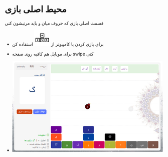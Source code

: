 # محیط اصلی بازی

قسمت اصلی بازی که حروف میان و باید مرتبشون کنی

-   برای بازی کردن با کامپیوتر از ![arrow keys](../../../_assets/images/arrow-keys.png) استفاده کن

-   برای موبایل هم کافیه روی صفحه swipe کنی

-   ![category](../../../_assets/images/enviroments/6-main-game.png)
